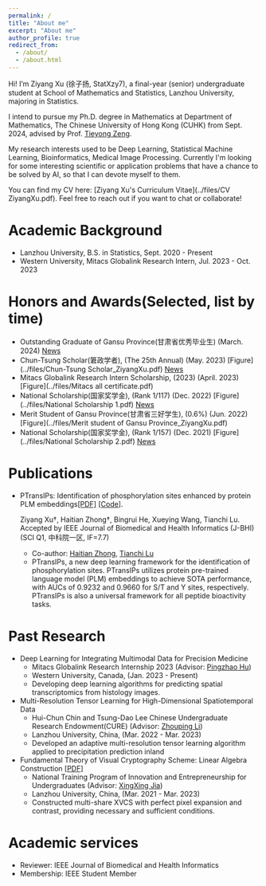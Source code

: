 ```yaml
---
permalink: /
title: "About me"
excerpt: "About me"
author_profile: true
redirect_from: 
  - /about/
  - /about.html
---
```


Hi! I’m Ziyang Xu (徐子扬, StatXzy7), a final-year (senior) undergraduate student at School of Mathematics and Statistics, Lanzhou University, majoring in Statistics.

I intend to pursue my Ph.D. degree in Mathematics at Department of Mathematics, The Chinese University of Hong Kong (CUHK) from Sept. 2024, advised by Prof. [Tieyong Zeng](https://www.math.cuhk.edu.hk/~zeng/).

My research interests used to be Deep Learning, Statistical Machine Learning, Bioinformatics, Medical Image Processing. Currently I'm looking for some interesting scientific or application problems that have a chance to be solved by AI, so that I can devote myself to them.

You can find my CV here: [Ziyang Xu's Curriculum Vitae](../files/CV ZiyangXu.pdf). 
Feel free to reach out if you want to chat or collaborate!

Academic Background
======
- Lanzhou University, B.S. in Statistics, Sept. 2020 - Present
- Western University, Mitacs Globalink Research Intern, Jul. 2023 - Oct. 2023

Honors and Awards(Selected, list by time)
======
- Outstanding Graduate of Gansu Province(甘肃省优秀毕业生) (March. 2024) [News](https://job.lzu.edu.cn/job//html/68/article/2024/70426.html)
- Chun-Tsung Scholar(䇹政学者), (The 25th Annual)  (May. 2023) [Figure](../files/Chun-Tsung Scholar_ZiyangXu.pdf) [News](https://xgb.lzu.edu.cn/lzupage/2023/04/19/N20230419105937.html)
- Mitacs Globalink Research Intern Scholarship, (2023) (April. 2023) [Figure](../files/Mitacs all certificate.pdf)
- National Scholarship(国家奖学金), (Rank 1/117)   (Dec. 2022) [Figure](../files/National Scholarship 1.pdf) [News](http://www.moe.gov.cn/jyb_xxgk/s5743/s5744/A05/202212/t20221227_1036671.html)
- Merit Student of Gansu Province(甘肃省三好学生), $(0.6 \%)$  (Jun. 2022) [Figure](../files/Merit student of Gansu Province_ZiyangXu.pdf)
- National Scholarship(国家奖学金), (Rank 1/157)   (Dec. 2021) [Figure](../files/National Scholarship 2.pdf) [News](http://www.moe.gov.cn/jyb_xxgk/s5743/s5744/A05/202112/t20211216_587869.html)


Publications
======
- PTransIPs: Identification of phosphorylation sites enhanced by protein PLM embeddings[[PDF]](https://arxiv.org/abs/2308.05115) [[Code]](https://github.com/StatXzy7/PTransIPs).

   Ziyang Xu†, Haitian Zhong†, Bingrui He, Xueying Wang, Tianchi Lu.  Accepted by IEEE Journal of Biomedical and Health Informatics (J-BHI) (SCI Q1, 中科院一区, IF=7.7)
  - Co-author: [Haitian Zhong](https://jzsawyer.github.io/), [Tianchi Lu](https://www.researchgate.net/profile/Tianchi-Lu-3)
  - PTransIPs, a new deep learning framework for the identification of phosphorylation sites. PTransIPs utilizes protein pre-trained language model (PLM) embeddings to achieve SOTA performance, with AUCs of 0.9232 and 0.9660 for S/T and Y sites, respectively. PTransIPs is also a universal framework for all peptide bioactivity tasks.


Past Research
======
- Deep Learning for Integrating Multimodal Data for Precision Medicine
  - Mitacs Globalink Research Internship 2023 (Advisor: [Pingzhao Hu](https://phulab.org/))
  - Western University, Canada, (Jan. 2023 - Present) 
  - Developing deep learning algorithms for predicting spatial transcriptomics from histology images.
- Multi-Resolution Tensor Learning for High-Dimensional Spatiotemporal Data
  - Hui-Chun Chin and Tsung-Dao Lee Chinese Undergraduate Research Endowment(CURE) (Advisor: [Zhouping Li](http://mathteacher.lzu.edu.cn/system/TeacherProfileqt/content.jsp?id=65))
  - Lanzhou University, China, (Mar. 2022 - Mar. 2023)
  - Developed an adaptive multi-resolution tensor learning algorithm applied to precipitation prediction inland
- Fundamental Theory of Visual Cryptography Scheme: Linear Algebra Construction [[PDF]](https://arxiv.org/abs/2305.14168)
  - National Training Program of Innovation and Entrepreneurship for Undergraduates (Advisor: [XingXing Jia](http://mathteacher.lzu.edu.cn/system/TeacherProfileqt/content.jsp?id=58))
  - Lanzhou University, China, (Mar. 2021 - Mar. 2023)
  - Constructed multi-share XVCS with perfect pixel expansion and contrast, providing necessary and sufficient conditions.


Academic services
======
- Reviewer: IEEE Journal of Biomedical and Health Informatics
- Membership: IEEE Student Member

<!-- Experiences
======
- Summer School "Data Science and Machine Learning"
  - Department of Applied and Computational Mathematics and Statistics, University of Notre Dame (Instructor: [Jun Li](https://acms.nd.edu/people/jun-li/))
  -  Implemented common machine learning algorithms using R language, nominated as the best student in class by the professor.
- Mathematics modeling group member in iGEM 2023 Team "LZU-CHINA"
  - School of Life Sciences, Lanzhou University (Advisor: [Xiangkai Li](https://lifesc.lzu.edu.cn/teacher_detail.jsp?urltype=tree.TreeTempUrl&wbtreeid=1132&blteacherid=145#))
  - Paris, France, (Mar. 2023 - Present)
  - Bistable Switch mathematical modeling in oleic acid endogenous system. -->
